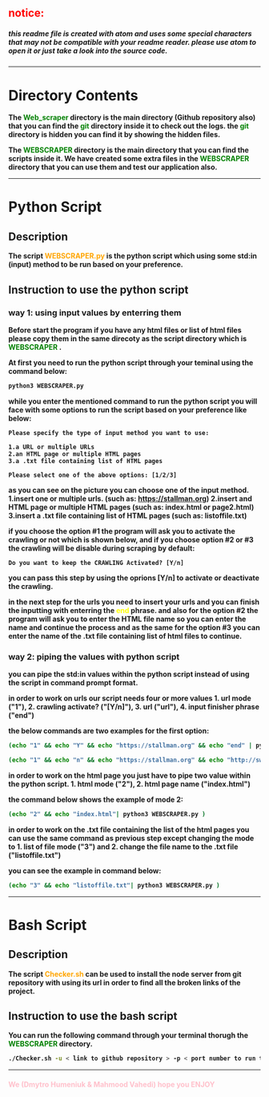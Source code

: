 ## <b><font color="red"> notice: </font></b>
##### <b>this readme file is created with atom and uses some special characters that may not be compatible with your readme reader. please use atom to open it or just take a look into the source code.</b>

---

# <b>Directory Contents<b>

The <b><font color="green"> Web_scraper </font></b> directory is the main directory (Github repository also) that you can find the <b><font color="green"> git </font></b> directory inside it to check out the logs. the <b><font color="green"> git </font></b> directory is hidden you can find it by showing the hidden files. 

The <b><font color="green"> WEBSCRAPER </font></b> directory is the main directory that you can find the scripts inside it. We have created some extra files in the <b><font color="green"> WEBSCRAPER </font></b> directory that you can use them and test our application also.

---

# <b> Python Script <b>
## <b> Description <b>

The script <b><font color="orange"> WEBSCRAPER.py </font></b> is the python script which using some std:in (input) method to be run based on your preference.

## <b> Instruction to use the python script

### <b> way 1: using input values by enterring them </b>

Before start the program if you have any html files or list of html files please copy them in the same direcoty as the script directory which is <b><font color="green"> WEBSCRAPER </font></b>.

At first you need to run the python script through your teminal using the command below:

```bash
python3 WEBSCRAPER.py
```

while you enter the mentioned command to run the python script you will face with some options to run the script based on your preference like below:

```
Please specify the type of input method you want to use:

1.a URL or multiple URLs
2.an HTML page or multiple HTML pages
3.a .txt file containing list of HTML pages

Please select one of the above options: [1/2/3]
```


as you can see on the picture you can choose one of the input method.
1.insert one or multiple urls. (such as: https://stallman.org)
2.insert and HTML page or multiple HTML pages (such as: index.html or page2.html)
3.insert a .txt file containing list of HTML pages (such as: listoffile.txt)

if you choose the option #1 the program will ask you to activate the crawling or not which is shown below, and if you choose option #2 or #3 the crawling will be disable during scraping by default:

```
Do you want to keep the CRAWLING Activated? [Y/n]
```

you can pass this step by using the oprions [Y/n] to activate or deactivate the crawling.

in the next step for the urls you need to insert your urls and you can finish the inputting with enterring the <b><font color="yellow"> end </font></b> phrase. and also for the option #2 the program will ask you to enter the HTML file name so you can enter the name and continue the process and as the same for the option #3 you can enter the name of the .txt file containing list of html files to continue.

 ### <b> way 2: piping the values with python script</b>

you can pipe the std:in values within the python script instead of using the script in command prompt format.

in order to work on urls our script needs four or more values 1. url mode ("1"), 2. crawling activate? ("[Y/n]"), 3. url ("url"), 4. input finisher phrase ("end")

the below commands are two examples for the first option:

```bash
(echo "1" && echo "Y" && echo "https://stallman.org" && echo "end" | python3 WEBSCRAPER.py )
```

```bash
(echo "1" && echo "n" && echo "https://stallman.org" && echo "http://swat.polymtl.ca" && echo "end" | python3 WEBSCRAPER.py )
```

in order to work on the html page you just have to pipe two value within the python script. 1. html mode ("2"), 2. html page name ("index.html")

the command below shows the example of mode 2:

```bash
(echo "2" && echo "index.html"| python3 WEBSCRAPER.py )
```
in order to work on the .txt file containing the list of the html pages you can use the same command as previous step except changing the mode to 1. list of file mode ("3") and 2. change the file name to the .txt file ("listoffile.txt")

you can see the example in command below:

```bash
(echo "3" && echo "listoffile.txt"| python3 WEBSCRAPER.py )
```

---

# <b> Bash Script </b>
## <b> Description </b>    
The script <b><font color="orange"> Checker.sh </font></b> can be used to install the node server from git repository with using its url in order to find all the broken links of the project.    

## <b> Instruction to use the bash script </b>
You can run the following command through your terminal thorugh the <b><font color="green"> WEBSCRAPER </font></b> directory.

```bash
./Checker.sh -u < link to github repository > -p < port number to run the server >[optional]    
```

---

#### <b><font color="pink"> We (Dmytro Humeniuk & Mahmood Vahedi) hope you ENJOY </font><b>
